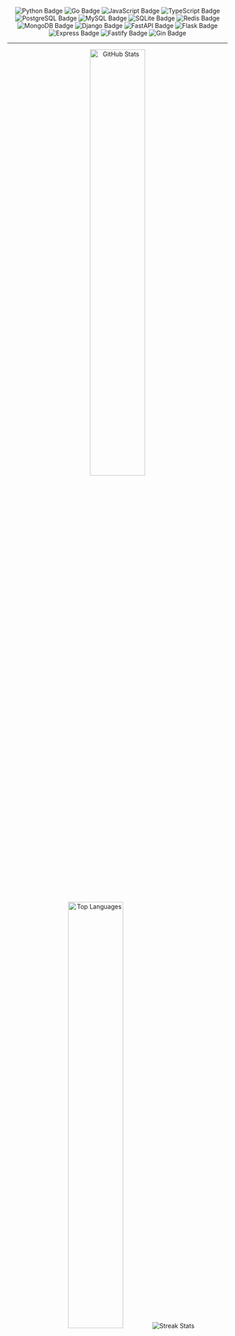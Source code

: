 <p style="text-align: center;">
  <img src="https://img.shields.io/badge/Python-Informational?style=flat&logo=python&logoColor=white&color=3776AB" alt="Python Badge">
  <img src="https://img.shields.io/badge/Go-Informational?style=flat&logo=go&logoColor=white&color=00ADD8" alt="Go Badge">
  <img src="https://img.shields.io/badge/JavaScript-Informational?style=flat&logo=javascript&logoColor=black&color=F7DF1E" alt="JavaScript Badge">
  <img src="https://img.shields.io/badge/TypeScript-Informational?style=flat&logo=typescript&logoColor=white&color=3178C6" alt="TypeScript Badge">
  <img src="https://img.shields.io/badge/PostgreSQL-Informational?style=flat&logo=postgresql&logoColor=white&color=4169E1" alt="PostgreSQL Badge">
  <img src="https://img.shields.io/badge/MySQL-Informational?style=flat&logo=mysql&logoColor=white&color=4479A1" alt="MySQL Badge">
  <img src="https://img.shields.io/badge/SQLite-Informational?style=flat&logo=sqlite&logoColor=white&color=003B57" alt="SQLite Badge">
  <img src="https://img.shields.io/badge/Redis-Informational?style=flat&logo=redis&logoColor=white&color=DC382D" alt="Redis Badge">
  <img src="https://img.shields.io/badge/MongoDB-Informational?style=flat&logo=mongodb&logoColor=white&color=4DB33D" alt="MongoDB Badge">
  <img src="https://img.shields.io/badge/Django-Informational?style=flat&logo=django&logoColor=white&color=092E20" alt="Django Badge">
  <img src="https://img.shields.io/badge/FastAPI-Informational?style=flat&logo=fastapi&logoColor=white&color=000000" alt="FastAPI Badge">
  <img src="https://img.shields.io/badge/Flask-Informational?style=flat&logo=flask&logoColor=white&color=000000" alt="Flask Badge">
  <img src="https://img.shields.io/badge/Express-Informational?style=flat&logo=express&logoColor=white&color=000000" alt="Express Badge">
  <img src="https://img.shields.io/badge/Fastify-Informational?style=flat&logo=fastify&logoColor=white&color=000000" alt="Fastify Badge">
  <img src="https://img.shields.io/badge/Gin-Informational?style=flat&logo=gin&logoColor=white&color=00ADD8" alt="Gin Badge">
</p>

<hr>

<p style="text-align: center;">
  <picture>
    <source srcset="https://github-readme-stats.vercel.app/api?username=bezstrok&show_icons=true&count_private=true&theme=github_dark&include_all_commits=true&hide_border=true&hide=issues,contribs&rank_icon=github&number_format=short&bg_color=00000000" media="(prefers-color-scheme: dark)" />
    <source srcset="https://github-readme-stats.vercel.app/api?username=bezstrok&theme=transparent&show_icons=true&count_private=true&include_all_commits=true&hide_border=true&hide=issues,contribs&rank_icon=github&number_format=short&bg_color=00000000" media="(prefers-color-scheme: light), (prefers-color-scheme: no-preference)" />
    <img height="50%" width="auto" alt="GitHub Stats">
  </picture>
  <picture>
    <source srcset="https://github-readme-stats.vercel.app/api/top-langs?username=bezstrok&layout=normal&hide_border=true&theme=github_dark&langs_count=6&bg_color=00000000" media="(prefers-color-scheme: dark)" />
    <source srcset="https://github-readme-stats.vercel.app/api/top-langs?username=bezstrok&theme=transparent&layout=normal&hide_border=true&langs_count=6&bg_color=00000000" media="(prefers-color-scheme: light), (prefers-color-scheme: no-preference)" />
    <img height="50%" width="auto" alt="Top Languages">
  </picture>
  <picture>
    <source srcset="https://github-readme-streak-stats.herokuapp.com?user=bezstrok&theme=github-dark-blue&hide_border=true&background=00000000" media="(prefers-color-scheme: dark)" />
    <source srcset="https://github-readme-streak-stats.herokuapp.com?user=bezstrok&theme=transparent&hide_border=true&background=00000000" media="(prefers-color-scheme: light), (prefers-color-scheme: no-preference)" />
    <img alt="Streak Stats">
  </picture>
</p>
